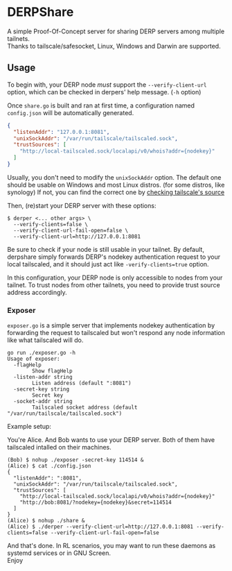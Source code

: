 # DERPShare
A simple Proof-Of-Concept server for sharing DERP servers among multiple tailnets.    
Thanks to tailscale/safesocket, Linux, Windows and Darwin are supported.

## Usage

To begin with, your DERP node _must_ support the `--verify-client-url` option, which can be checked in derpers' help message. (`-h` option)  

Once `share.go` is built and ran at first time, a configuration named `config.json` will be automatically generated.
```json
{
  "listenAddr": "127.0.0.1:8081",
  "unixSockAddr": "/var/run/tailscale/tailscaled.sock",
  "trustSources": [
    "http://local-tailscaled.sock/localapi/v0/whois?addr={nodekey}"
  ]
}
```
Usually, you don't need to modify the `unixSockAddr` option. The default one should be usable on Windows and most Linux distros.
(for some distros, like synology) If not, you can find the correct one by [checking tailscale's source](https://github.com/tailscale/tailscale/blob/3cc80cce6ac045c64a410ae19d86d8100b567a26/paths/paths.go#L23)

Then, (re)start your DERP server with these options:
```
$ derper <... other args> \
  --verify-clients=false \
  --verify-client-url-fail-open=false \
  --verify-client-url=http://127.0.0.1:8081
```

Be sure to check if your node is still usable in your tailnet. By default, derpshare simply forwards DERP's nodekey authentication request to your local tailscaled, and it should just act like `-verify-clients=true` option.

In this configuration, your DERP node is only accessible to nodes from your tailnet. To trust nodes from other tailnets, you need to provide trust source address accordingly.

### Exposer

`exposer.go` is a simple server that implements nodekey authentication by forwarding the request to tailscaled but won't respond any node information like what tailscaled will do.

```
go run ./exposer.go -h
Usage of exposer:
  -flagHelp
        Show flagHelp
  -listen-addr string
        Listen address (default ":8081")
  -secret-key string
        Secret key
  -socket-addr string
        Tailscaled socket address (default "/var/run/tailscale/tailscaled.sock")
```

Example setup:

You're Alice. And Bob wants to use your DERP server. Both of them have tailscaled intalled on their machines.
```
(Bob) $ nohup ./exposer -secret-key 114514 &
(Alice) $ cat ./config.json
{
  "listenAddr": ":8081",
  "unixSockAddr": "/var/run/tailscale/tailscaled.sock",
  "trustSources": [
    "http://local-tailscaled.sock/localapi/v0/whois?addr={nodekey}"
    "http://bob:8081/?nodekey={nodekey}&secret=114514
  ]
}
(Alice) $ nohup ./share &
(Alice) $ ./derper --verify-client-url=http://127.0.0.1:8081 --verify-clients=false --verify-client-url-fail-open=false
```

And that's done. In RL scenarios, you may want to run these daemons as systemd services or in GNU Screen.  
Enjoy